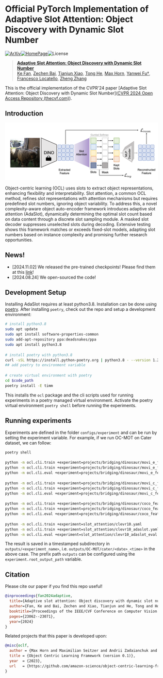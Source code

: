 #  Official PyTorch Implementation of Adaptive Slot Attention: Object Discovery with Dynamic Slot Number
[![ArXiv](https://img.shields.io/badge/ArXiv-2406.09196-b31b1b.svg?logo=arXiv)](https://arxiv.org/abs/2406.09196)[![HomePage](https://img.shields.io/badge/HomePage-Visit-blue.svg?logo=homeadvisor&logoColor=f5f5f5)](https://kfan21.github.io/AdaSlot/)![License](https://img.shields.io/badge/License-Apache%202.0-green.svg)
> [**Adaptive Slot Attention: Object Discovery with Dynamic Slot Number**](https://arxiv.org/abs/2406.09196)<br>
>  [Ke Fan](https://kfan21.github.io/), [Zechen Bai](https://www.baizechen.site/), [Tianjun Xiao](http://tianjunxiao.com/), [Tong He](https://hetong007.github.io/), [Max Horn](https://expectationmax.github.io/), [Yanwei Fu†](http://yanweifu.github.io/), [Francesco Locatello](https://www.francescolocatello.com/), [Zheng Zhang](https://scholar.google.com/citations?hl=zh-CN&user=k0KiE4wAAAAJ)


This is the official implementation of the CVPR'24 paper [Adaptive Slot Attention: Object Discovery with Dynamic Slot Number]([CVPR 2024 Open Access Repository (thecvf.com)](https://openaccess.thecvf.com/content/CVPR2024/html/Fan_Adaptive_Slot_Attention_Object_Discovery_with_Dynamic_Slot_Number_CVPR_2024_paper.html)).

## Introduction

![framework](framework.png)

Object-centric learning (OCL) uses slots to extract object representations, enhancing flexibility and interpretability. Slot attention, a common OCL method, refines slot representations with attention mechanisms but requires predefined slot numbers, ignoring object variability. To address this, a novel complexity-aware object auto-encoder framework introduces adaptive slot attention (AdaSlot), dynamically determining the optimal slot count based on data content through a discrete slot sampling module. A masked slot decoder suppresses unselected slots during decoding. Extensive testing shows this framework matches or exceeds fixed-slot models, adapting slot numbers based on instance complexity and promising further research opportunities.

## News!
- [2024.11.02] We released the pre-trained checkpoints! Please find them at this [link](https://drive.google.com/drive/folders/1SRKE9Q5XF2UeYj1XB8kyjxORDmB7c7Mz)!
- [2024.08.24] We open-sourced the code!

## Development Setup

Installing AdaSlot requires at least python3.8. Installation can be done using [poetry](https://python-poetry.org/docs/#installation).  After installing `poetry`, check out the repo and setup a development environment:

```bash
# install python3.8
sudo apt update
sudo apt install software-properties-common
sudo add-apt-repository ppa:deadsnakes/ppa
sudo apt install python3.8

# install poetry with python3.8
curl -sSL https://install.python-poetry.org | python3.8 - --version 1.2.0
## add poetry to environment variable

# create virtual environment with poetry
cd $code_path
poetry install -E timm
```

This installs the `ocl` package and the cli scripts used for running experiments in a poetry managed virtual environment. Activate the poetry virtual environment `poetry shell` before running the experiments.

## Running experiments

Experiments are defined in the folder `configs/experiment` and can be run
by setting the experiment variable. For example, if we run OC-MOT on Cater dataset, we can follow: 

```bash
poetry shell

python -m ocl.cli.train +experiment=projects/bridging/dinosaur/movi_e_feat_rec_vitb16.yaml
python -m ocl.cli.train +experiment=projects/bridging/dinosaur/movi_e_feat_rec_vitb16_adaslot.yaml +load_model_weight=PATH-TO-KMAX-SLOT-CHECKPOINT
python -m ocl.cli.eval +experiment=projects/bridging/dinosaur/movi_e_feat_rec_vitb16_adaslot_eval.yaml ++load_checkpoint=PATH-TO-ADASLOT-CHECKPOINT

python -m ocl.cli.train +experiment=projects/bridging/dinosaur/movi_c_feat_rec_vitb16.yaml
python -m ocl.cli.train +experiment=projects/bridging/dinosaur/movi_c_feat_rec_vitb16_adaslot.yaml +load_model_weight=PATH-TO-KMAX-SLOT-CHECKPOINT
python -m ocl.cli.eval +experiment=projects/bridging/dinosaur/movi_c_feat_rec_vitb16_adaslot_eval.yaml ++load_checkpoint=PATH-TO-ADASLOT-CHECKPOINT

python -m ocl.cli.train +experiment=projects/bridging/dinosaur/coco_feat_rec_dino_base16.yaml
python -m ocl.cli.train +experiment=projects/bridging/dinosaur/coco_feat_rec_dino_base16_adaslot.yaml +load_model_weight=PATH-TO-KMAX-SLOT-CHECKPOINT
python -m ocl.cli.eval +experiment=projects/bridging/dinosaur/coco_feat_rec_dino_base16_adaslot_eval.yaml ++load_checkpoint=PATH-TO-ADASLOT-CHECKPOINT

python -m ocl.cli.train +experiment=slot_attention/clevr10.yaml
python -m ocl.cli.train +experiment=slot_attention/clevr10_adaslot.yaml +load_model_weight=PATH-TO-KMAX-SLOT-CHECKPOINT
python -m ocl.cli.eval +experiment=slot_attention/clevr10_adaslot_eval.yaml ++load_checkpoint=PATH-TO-ADASLOT-CHECKPOINT
```

The result is saved in a timestamped subdirectory in `outputs/<experiment_name>`, i.e. `outputs/OC-MOT/cater/<date>_<time>` in the above case. The prefix path `outputs` can be configured using the `experiment.root_output_path` variable.

## Citation

Please cite our paper if you find this repo useful!

```bibtex
@inproceedings{fan2024adaptive,
  title={Adaptive slot attention: Object discovery with dynamic slot number},
  author={Fan, Ke and Bai, Zechen and Xiao, Tianjun and He, Tong and Horn, Max and Fu, Yanwei and Locatello, Francesco and Zhang, Zheng},
  booktitle={Proceedings of the IEEE/CVF Conference on Computer Vision and Pattern Recognition},
  pages={23062--23071},
  year={2024}
}
```

Related projects that this paper is developed upon:

```bibtex
@misc{oclf,
  author = {Max Horn and Maximilian Seitzer and Andrii Zadaianchuk and Zixu Zhao and Dominik Zietlow and Florian Wenzel and Tianjun Xiao},
  title = {Object Centric Learning Framework (version 0.1)},
  year  = {2023},
  url   = {https://github.com/amazon-science/object-centric-learning-framework},
}
```

